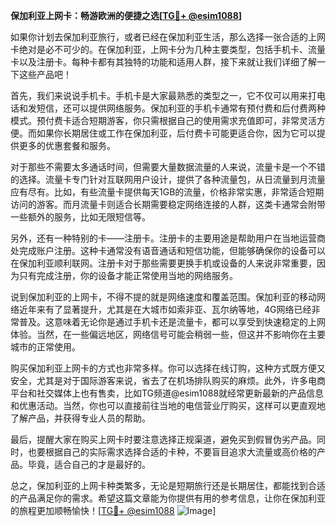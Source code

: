 **保加利亚上网卡：畅游欧洲的便捷之选[[TG💪+ @esim1088](https://t.me/s/esim1088)]**

如果你计划去保加利亚旅行，或者已经在保加利亚生活，那么选择一张合适的上网卡绝对是必不可少的。在保加利亚，上网卡分为几种主要类型，包括手机卡、流量卡以及注册卡。每种卡都有其独特的功能和适用人群，接下来就让我们详细了解一下这些产品吧！

首先，我们来说说手机卡。手机卡是大家最熟悉的类型之一，它不仅可以用来打电话和发短信，还可以提供网络服务。保加利亚的手机卡通常有预付费和后付费两种模式。预付费卡适合短期游客，你只需根据自己的使用需求充值即可，非常灵活方便。而如果你长期居住或工作在保加利亚，后付费卡可能更适合你，因为它可以提供更多的优惠套餐和服务。

对于那些不需要太多通话时间，但需要大量数据流量的人来说，流量卡是一个不错的选择。流量卡专门针对互联网用户设计，提供了各种流量包，从日流量到月流量应有尽有。比如，有些流量卡提供每天1GB的流量，价格非常实惠，非常适合短期访问的游客。而月流量卡则适合长期需要稳定网络连接的人群，这类卡通常会附带一些额外的服务，比如无限短信等。

另外，还有一种特别的卡——注册卡。注册卡的主要用途是帮助用户在当地运营商处完成账户注册。这种卡通常没有语音通话和短信功能，但能够确保你的设备可以在保加利亚顺利联网。注册卡对于那些需要更换手机或设备的人来说非常重要，因为只有完成注册，你的设备才能正常使用当地的网络服务。

说到保加利亚的上网卡，不得不提的就是网络速度和覆盖范围。保加利亚的移动网络近年来有了显著提升，尤其是在大城市如索非亚、瓦尔纳等地，4G网络已经非常普及。这意味着无论你是通过手机卡还是流量卡，都可以享受到快速稳定的上网体验。当然，在一些偏远地区，网络信号可能会稍弱一些，但这并不影响你在主要城市的正常使用。

购买保加利亚上网卡的方式也非常多样。你可以选择在线订购，这种方式既方便又安全，尤其是对于国际游客来说，省去了在机场排队购买的麻烦。此外，许多电商平台和社交媒体上也有售卖，比如TG频道@esim1088就经常更新最新的产品信息和优惠活动。当然，你也可以直接前往当地的电信营业厅购买，这样可以更直观地了解产品，并获得专业人员的帮助。

最后，提醒大家在购买上网卡时要注意选择正规渠道，避免买到假冒伪劣产品。同时，也要根据自己的实际需求选择合适的卡种，不要盲目追求大流量或高价格的产品。毕竟，适合自己的才是最好的。

总之，保加利亚的上网卡种类繁多，无论是短期旅行还是长期居住，都能找到合适的产品满足你的需求。希望这篇文章能为你提供有用的参考信息，让你在保加利亚的旅程更加顺畅愉快！[[TG💪+ @esim1088](https://t.me/s/esim1088) ![Image](https://i.postimg.cc/4NQfJmqS/Snipaste-2025-05-13-00-14-12.png)]